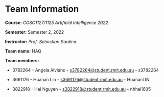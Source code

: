 # Team Information

**Course:** _COSC1127/1125 Artificial Intelligence 2022_

**Semester:** Semester 2, 2022

**Instructor:** _Prof. Sebastian Sardina_

**Team name:** HAQ

**Team members:**

* 3782264 - Angela Alviano - s3782264@student.rmit.edu.au - s3782264

* 3691176 - Huanan Lin - s3691176@student.rmit.edu.au - HuananLIN

* 3822918 - Hai Nguyen - s3822918@student.rmit.edu.au - nhhai1605